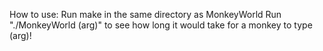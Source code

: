 How to use:
Run make in the same directory as MonkeyWorld
Run "./MonkeyWorld (arg)" to see how long it would take for a monkey to type (arg)! 
